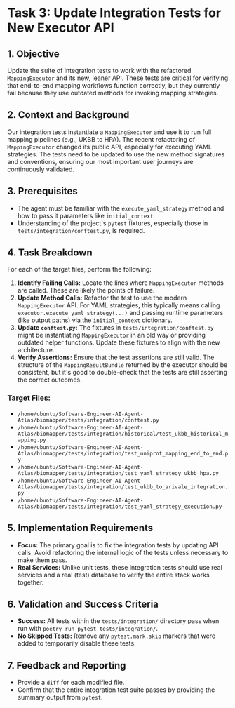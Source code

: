 # Task 3: Update Integration Tests for New Executor API

## 1. Objective

Update the suite of integration tests to work with the refactored `MappingExecutor` and its new, leaner API. These tests are critical for verifying that end-to-end mapping workflows function correctly, but they currently fail because they use outdated methods for invoking mapping strategies.

## 2. Context and Background

Our integration tests instantiate a `MappingExecutor` and use it to run full mapping pipelines (e.g., UKBB to HPA). The recent refactoring of `MappingExecutor` changed its public API, especially for executing YAML strategies. The tests need to be updated to use the new method signatures and conventions, ensuring our most important user journeys are continuously validated.

## 3. Prerequisites

- The agent must be familiar with the `execute_yaml_strategy` method and how to pass it parameters like `initial_context`.
- Understanding of the project's `pytest` fixtures, especially those in `tests/integration/conftest.py`, is required.

## 4. Task Breakdown

For each of the target files, perform the following:

1.  **Identify Failing Calls:** Locate the lines where `MappingExecutor` methods are called. These are likely the points of failure.
2.  **Update Method Calls:** Refactor the test to use the modern `MappingExecutor` API. For YAML strategies, this typically means calling `executor.execute_yaml_strategy(...)` and passing runtime parameters (like output paths) via the `initial_context` dictionary.
3.  **Update `conftest.py`:** The fixtures in `tests/integration/conftest.py` might be instantiating `MappingExecutor` in an old way or providing outdated helper functions. Update these fixtures to align with the new architecture.
4.  **Verify Assertions:** Ensure that the test assertions are still valid. The structure of the `MappingResultBundle` returned by the executor should be consistent, but it's good to double-check that the tests are still asserting the correct outcomes.

### Target Files:

- `/home/ubuntu/Software-Engineer-AI-Agent-Atlas/biomapper/tests/integration/conftest.py`
- `/home/ubuntu/Software-Engineer-AI-Agent-Atlas/biomapper/tests/integration/historical/test_ukbb_historical_mapping.py`
- `/home/ubuntu/Software-Engineer-AI-Agent-Atlas/biomapper/tests/integration/test_uniprot_mapping_end_to_end.py`
- `/home/ubuntu/Software-Engineer-AI-Agent-Atlas/biomapper/tests/integration/test_yaml_strategy_ukbb_hpa.py`
- `/home/ubuntu/Software-Engineer-AI-Agent-Atlas/biomapper/tests/integration/test_ukbb_to_arivale_integration.py`
- `/home/ubuntu/Software-Engineer-AI-Agent-Atlas/biomapper/tests/integration/test_yaml_strategy_execution.py`

## 5. Implementation Requirements

- **Focus:** The primary goal is to fix the integration tests by updating API calls. Avoid refactoring the internal logic of the tests unless necessary to make them pass.
- **Real Services:** Unlike unit tests, these integration tests should use real services and a real (test) database to verify the entire stack works together.

## 6. Validation and Success Criteria

- **Success:** All tests within the `tests/integration/` directory pass when run with `poetry run pytest tests/integration/`.
- **No Skipped Tests:** Remove any `pytest.mark.skip` markers that were added to temporarily disable these tests.

## 7. Feedback and Reporting

- Provide a `diff` for each modified file.
- Confirm that the entire integration test suite passes by providing the summary output from `pytest`.
